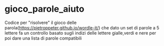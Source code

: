 # gioco_parole_aiuto
Codice per "risolvere" il gioco delle parola(https://pietroppeter.github.io/wordle-it/) che dato un set di parole a 5 lettere fa un controllo basato sugli indizi delle lettere gialle,verdi e nere per poi dare una lista di parole compatibili

